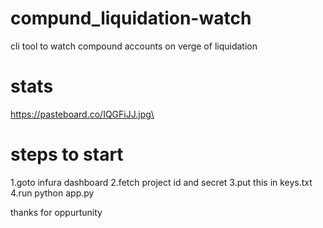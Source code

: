 # compund_liquidation-watch
cli tool to watch compound accounts on verge of liquidation

# stats
https://pasteboard.co/IQGFiJJ.jpg\

# steps to start
 1.goto infura dashboard 
 2.fetch project id and secret 
 3.put this in keys.txt
 4.run python app.py

thanks for oppurtunity
